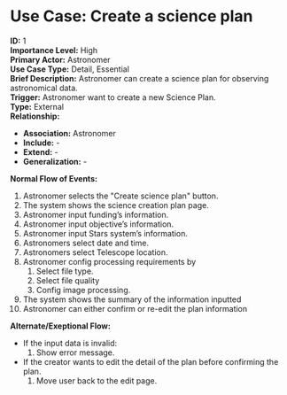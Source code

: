 # Use Case: Create a science plan
**ID:** 1<br>
**Importance Level:** High<br>
**Primary Actor:** Astronomer<br>
**Use Case Type:** Detail, Essential<br>
**Brief Description:** Astronomer can create a science plan for observing astronomical data.<br>
**Trigger:** Astronomer want to create a new Science Plan.<br>
**Type:** External<br>
**Relationship:**<br>
- **Association:** Astronomer<br>
- **Include:** -
- **Extend:** -
- **Generalization:** -

**Normal Flow of Events:**<br>
1. Astronomer selects the "Create science plan" button.
2. The system shows the science creation plan page.
3. Astronomer input funding’s information.
4. Astronomer input objective’s information.
5. Astronomer input Stars system’s information.
6. Astronomers select date and time.
7. Astronomers select Telescope location.
8. Astronomer config processing requirements by
    1. Select file type.
    2. Select file quality
    3. Config image processing.
9. The system shows the summary of the information inputted
10. Astronomer can either confirm or re-edit the plan information

**Alternate/Exeptional Flow:**<br>
- If the input data is invalid:
    1. Show error message.
- If the creator wants to edit the detail of the plan before confirming the plan.
    1. Move user back to the edit page.
